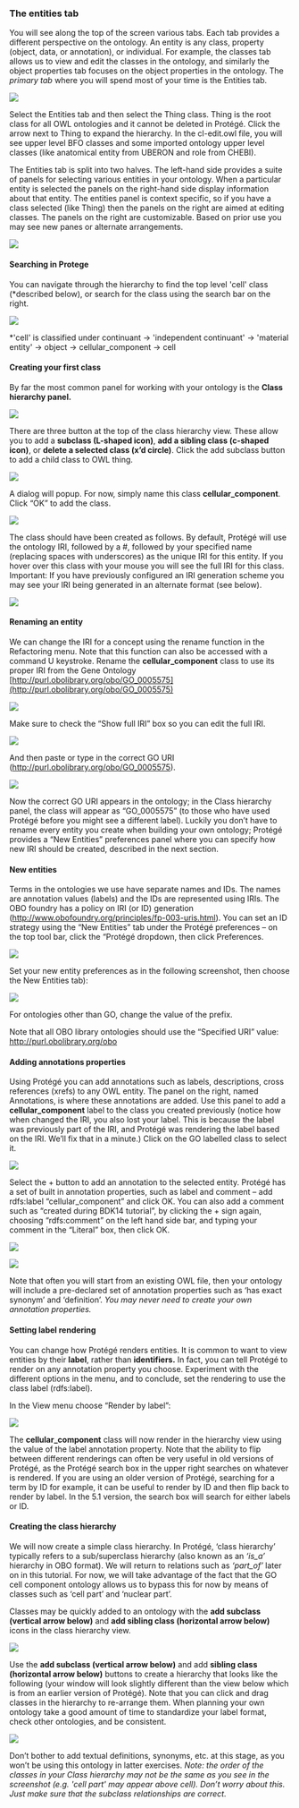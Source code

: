 ### The entities tab

You will see along the top of the screen various tabs. Each tab provides a different perspective on the ontology. An entity is any class, property (object, data, or annotation), or individual. For example, the classes tab allows us to view and edit the classes in the ontology, and similarly the object properties tab focuses on the object properties in the ontology. The _primary tab_ where you will spend most of your time is the Entities tab.

![](./media/Figure9.png)

Select the Entities tab and then select the Thing class. Thing is the root class for all OWL ontologies and it cannot be deleted in Protégé. Click the arrow next to Thing to expand the hierarchy. In the cl-edit.owl file, you will see upper level BFO classes and some imported ontology upper level classes (like anatomical entity from UBERON and role from CHEBI).

The Entities tab is split into two halves. The left-hand side provides a suite of panels for selecting various entities in your ontology. When a particular entity is selected the panels on the right-hand side display information about that entity. The entities panel is context specific, so if you have a class selected (like Thing) then the panels on the right are aimed at editing classes. The panels on the right are customizable. Based on prior use you may see new panes or alternate arrangements.

![](./media/Figure10.png)

#### Searching in Protege

You can navigate through the hierarchy to find the top level 'cell' class (*described below), or search for the class using the search bar on the right.

![](./media/Figure10b.png)

*'cell' is classified under continuant -> 'independent continuant' -> 'material entity' -> object -> cellular_component -> cell

#### Creating your first class

By far the most common panel for working with your ontology is the **Class hierarchy panel.**

![](./media/Figure11.png)

There are three button at the top of the class hierarchy view. These allow you to add a **subclass (L-shaped icon)**, **add a sibling class (c-shaped icon)**, or **delete a selected class (x’d circle)**. Click the add subclass button to add a child class to OWL thing. 

![](./media/Figure12.png)

A dialog will popup. For now, simply name this class **cellular_component**.  Click “OK” to add the class.

![](./media/Figure13.png)

The class should have been created as follows. By default, Protégé will use the ontology IRI, followed by a #, followed by your specified name (replacing spaces with underscores) as the unique IRI for this entity. If you hover over this class with your mouse you will see the full IRI for this class.  Important: If you have previously configured an IRI generation scheme you may see your IRI being generated in an alternate format (see below).

![](./media/Figure14.png)

#### Renaming an entity

We can change the IRI for a concept using the rename function in the Refactoring menu. Note that this function can also be accessed with a command U keystroke. Rename the **cellular_component** class to use its proper IRI from the Gene Ontology [http://purl.obolibrary.org/obo/GO_0005575](http://purl.obolibrary.org/obo/GO_0005575)

![](./media/Figure15.png)

Make sure to check the “Show full IRI” box so you can edit the full IRI.

![](./media/Figure16.png)

And then paste or type in the correct GO URI (http://purl.obolibrary.org/obo/GO_0005575). 

![](./media/Figure17.png)

Now the correct GO URI appears in the ontology; in the Class hierarchy panel, the class will appear as “GO_0005575” (to those who have used Protégé before you might see a different label). Luckily you don’t have to rename every entity you create when building your own ontology; Protégé provides a “New Entities” preferences panel where you can specify how new IRI should be created, described in the next section. 

#### New entities

Terms in the ontologies we use have separate names and IDs. The names are annotation values (labels) and the IDs are represented using IRIs. The OBO foundry has a policy on IRI (or ID) generation (http://www.obofoundry.org/principles/fp-003-uris.html). You can set an ID strategy using the “New Entities” tab under the Protégé preferences – on the top tool bar, click the “Protégé dropdown, then click Preferences.

![](./media/Figure18.png)

Set your new entity preferences as in the following screenshot, then choose the New Entities tab):

![](./media/Figure19.png)

For ontologies other than GO, change the value of the prefix. 

Note that all OBO library ontologies should use the “Specified URI” value: http://purl.obolibrary.org/obo

#### Adding annotations properties

Using Protégé you can add annotations such as labels, descriptions, cross references (xrefs) to any OWL entity. The panel on the right, named Annotations, is where these annotations are added. Use this panel to add a **cellular_component** label to the class you created previously (notice how when changed the IRI, you also lost your label. This is because the label was previously part of the IRI, and Protégé was rendering the label based on the IRI. We’ll fix that in a minute.)  Click on the GO labelled class to select it.

![](./media/Figure20.png)

Select the + button to add an annotation to the selected entity. Protégé has a set of built in annotation properties, such as label and comment – add rdfs:label “cellular_component” and click OK. You can also add a comment such as “created during BDK14 tutorial”, by clicking the + sign again, choosing “rdfs:comment” on the left hand side bar, and typing your comment in the “Literal” box, then click OK. 

![](./media/Figure21.png)

![](./media/Figure22.png)

Note that often you will start from an existing OWL file, then your ontology will include a pre-declared set of annotation properties such as ‘has exact synonym’ and ‘definition’. _You may never need to create your own annotation properties._

#### Setting label rendering

You can change how Protégé renders entities. It is common to want to view entities by their **label**, rather than **identifiers.** In fact, you can tell Protégé to render on any annotation property you choose. Experiment with the different options in the menu, and to conclude, set the rendering to use the class label (rdfs:label). 

In the View menu choose “Render by label”:

![](./media/Figure23.png)

The **cellular_component** class will now render in the hierarchy view using the value of the label annotation property. Note that the ability to flip between different renderings can often be very useful in old versions of Protégé, as the Protégé search box in the upper right searches on whatever is rendered.  If you are using an older version of Protégé, searching for a term by ID for example, it can be useful to render by ID and then flip back to render by label. In the 5.1 version, the search box will search for either labels or ID.


#### Creating the class hierarchy

We will now create a simple class hierarchy. In Protégé, ‘class hierarchy’ typically refers to a sub/superclass hierarchy (also known as an _‘is_a’_ hierarchy in OBO format). We will return to relations such as _‘part_of’_ later on in this tutorial. For now, we will take advantage of the fact that the GO cell component ontology allows us to bypass this for now by means of classes such as ‘cell part’ and ‘nuclear part’.

Classes may be quickly added to an ontology with the **add subclass (vertical arrow below)** and **add sibling class (horizontal arrow below)** icons in the class hierarchy view.

![](./media/Figure25.png)

Use the **add subclass (vertical arrow below)** and add **sibling class (horizontal arrow below)** buttons to create a hierarchy that looks like the following (your window will look slightly different than the view below which is from an earlier version of Protégé).  Note that you can click and drag classes in the hierarchy to re-arrange them. When planning your own ontology take a good amount of time to standardize your label format, check other ontologies, and be consistent.

![](./media/Figure25-2.png)

Don’t bother to add textual definitions, synonyms, etc. at this stage, as you won’t be using this ontology in latter exercises. _Note: the order of the classes in your Class hierarchy may not be the same as you see in the screenshot (e.g. 'cell part' may appear above cell). Don’t worry about this. Just make sure that the subclass relationships are correct._
